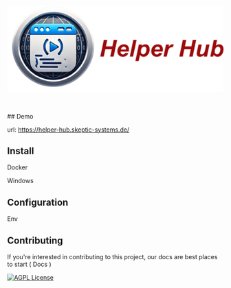 
<p align="center">
  <img src="https://github.com/J4ron/HelperHub/blob/master/assets/logo.png" width="550"/>
</p>
<p align="center">
  <img src="">
</p>
## Demo

url: https://helper-hub.skeptic-systems.de/


## Install

Docker 

Windows 

## Configuration

Env 

## Contributing

If you're interested in contributing to this project, our docs are best places to start
( Docs )

[![AGPL License](https://img.shields.io/badge/license-AGPL-blue.svg)](http://www.gnu.org/licenses/agpl-3.0)
